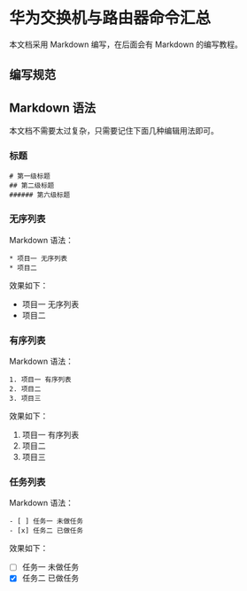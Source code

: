 # 华为交换机与路由器命令汇总
本文档采用 Markdown 编写，在后面会有 Markdown 的编写教程。

## 编写规范



## Markdown 语法
本文档不需要太过复杂，只需要记住下面几种编辑用法即可。
### 标题

```
# 第一级标题 
## 第二级标题     
###### 第六级标题 
```

### 无序列表

Markdown 语法：

```
* 项目一 无序列表 
* 项目二
```


效果如下：

* 项目一 无序列表 
* 项目二


### 有序列表

Markdown 语法：

```
1. 项目一 有序列表 
2. 项目二 
3. 项目三
```

效果如下：

1. 项目一 有序列表 
2. 项目二 
3. 项目三


### 任务列表

Markdown 语法：

```
- [ ] 任务一 未做任务
- [x] 任务二 已做任务 
```

效果如下：

- [ ] 任务一 未做任务
- [x] 任务二 已做任务 
